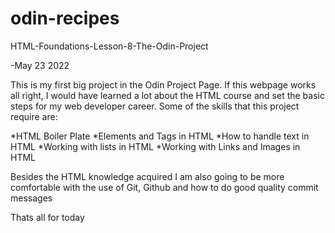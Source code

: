 # odin-recipes
HTML-Foundations-Lesson-8-The-Odin-Project

-May 23 2022

This is my first big project in the Odin Project Page. If this webpage works all right, I would have learned a lot about the HTML course and set the basic steps for my web developer career. Some of the skills that this project require are:

*HTML Boiler Plate
*Elements and Tags in HTML
*How to handle text in HTML
*Working with lists in HTML
*Working with Links and Images in HTML

Besides the HTML knowledge acquired I am also going to be more comfortable with the use of Git, Github and how to do good quality commit messages

Thats all for today

